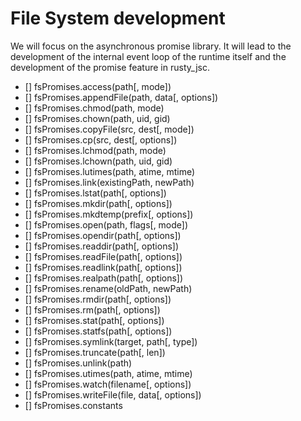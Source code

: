 # File System development

We will focus on the asynchronous promise library. It will lead to the development of the internal event loop of the runtime itself and the development of the promise feature in rusty_jsc.

- [] fsPromises.access(path[, mode])
- [] fsPromises.appendFile(path, data[, options])
- [] fsPromises.chmod(path, mode)
- [] fsPromises.chown(path, uid, gid)
- [] fsPromises.copyFile(src, dest[, mode])
- [] fsPromises.cp(src, dest[, options])
- [] fsPromises.lchmod(path, mode)
- [] fsPromises.lchown(path, uid, gid)
- [] fsPromises.lutimes(path, atime, mtime)
- [] fsPromises.link(existingPath, newPath)
- [] fsPromises.lstat(path[, options])
- [] fsPromises.mkdir(path[, options])
- [] fsPromises.mkdtemp(prefix[, options])
- [] fsPromises.open(path, flags[, mode])
- [] fsPromises.opendir(path[, options])
- [] fsPromises.readdir(path[, options])
- [] fsPromises.readFile(path[, options])
- [] fsPromises.readlink(path[, options])
- [] fsPromises.realpath(path[, options])
- [] fsPromises.rename(oldPath, newPath)
- [] fsPromises.rmdir(path[, options])
- [] fsPromises.rm(path[, options])
- [] fsPromises.stat(path[, options])
- [] fsPromises.statfs(path[, options])
- [] fsPromises.symlink(target, path[, type])
- [] fsPromises.truncate(path[, len])
- [] fsPromises.unlink(path)
- [] fsPromises.utimes(path, atime, mtime)
- [] fsPromises.watch(filename[, options])
- [] fsPromises.writeFile(file, data[, options])
- [] fsPromises.constants